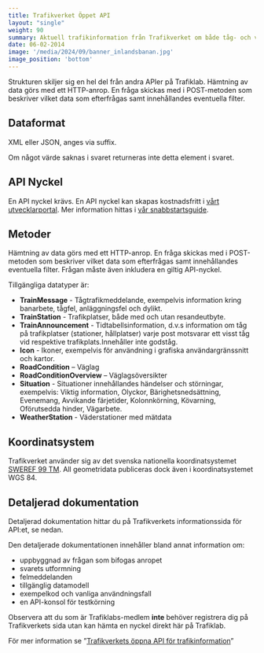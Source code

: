```yaml
---
title: Trafikverket Öppet API 
layout: "single"
weight: 90 
summary: Aktuell trafikinformation från Trafikverket om både tåg- och vägtrafik.
date: 06-02-2014
image: '/media/2024/09/banner_inlandsbanan.jpg'
image_position: 'bottom'
---
```

Strukturen skiljer sig en hel del från andra APIer på Trafiklab. Hämtning av data görs med ett HTTP-anrop. En fråga
skickas med i POST-metoden som beskriver vilket data som efterfrågas samt innehållandes eventuella filter.

## Dataformat

XML eller JSON, anges via suffix.

Om något värde saknas i svaret returneras inte detta element i svaret.

## API Nyckel

En API nyckel krävs. En API nyckel kan skapas kostnadsfritt i [vårt utvecklarportal](https://developer.trafiklab.se).
Mer information hittas i [vår snabbstartsguide](https://www.trafiklab.se/docs/getting-started/using-trafiklab/).

## Metoder

Hämtning av data görs med ett HTTP-anrop. En fråga skickas med i POST-metoden som beskriver vilket data som efterfrågas
samt innehållandes eventuella filter. Frågan måste även inkludera en giltig API-nyckel.

Tillgängliga datatyper är:

- **TrainMessage** - Tågtrafikmeddelande, exempelvis information kring banarbete, tågfel, anläggningsfel och dylikt.
- **TrainStation** - Trafikplatser, både med och utan resandeutbyte.
- **TrainAnnouncement** - Tidtabellsinformation, d.v.s information om tåg på trafikplatser (stationer, hållplatser)
  varje post motsvarar ett visst tåg vid respektive trafikplats.Innehåller inte godståg.
- **Icon** - Ikoner, exempelvis för användning i grafiska användargränssnitt och kartor.
- **RoadCondition** – Väglag
- **RoadConditionOverview** – Väglagsöversikter
- **Situation** - Situationer innehållandes händelser och störningar, exempelvis: Viktig information, Olyckor,
  Bärighetsnedsättning, Evenemang, Avvikande färjetider, Kolonnkörning, Kövarning, Oförutsedda hinder, Vägarbete.
- **WeatherStation** - Väderstationer med mätdata

## Koordinatsystem

Trafikverket använder sig av det svenska nationella
koordinatsystemet [SWEREF 99 TM](/docs/using-trafiklab-data/combining-data/converting-sweref99-to-wgs84/). All
geometridata publiceras dock även i koordinatsystemet WGS 84.<em></em>

## Detaljerad dokumentation

Detaljerad dokumentation hittar du på Trafikverkets informationssida för API:et, se nedan.

Den detaljerade dokumentationen innehåller bland annat information om:

- uppbyggnad av frågan som bifogas anropet
- svarets utformning
- felmeddelanden
- tillgänglig datamodell
- exempelkod och vanliga användningsfall
- en API-konsol för testkörning

Observera att du som är Trafiklabs-medlem **inte** behöver registrera dig på Trafikverkets sida utan kan hämta en nyckel
direkt här på Trafiklab.

För mer information se ”[Trafikverkets öppna API för trafikinformation](http://api.trafikinfo.trafikverket.se/)”


